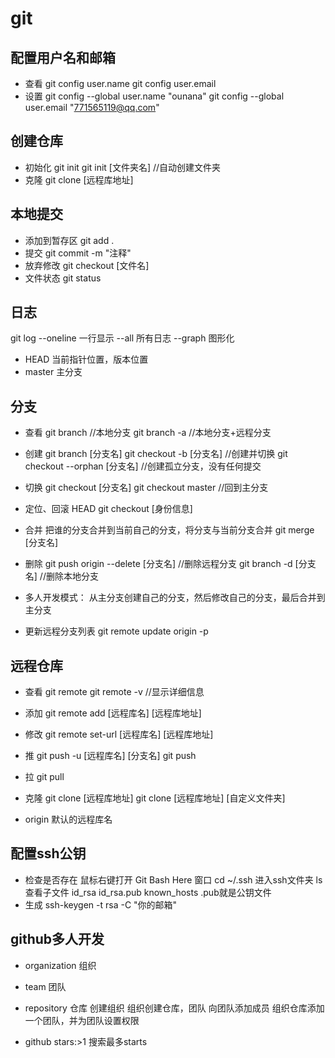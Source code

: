 # git

## 配置用户名和邮箱
* 查看
  git config user.name
  git config user.email
* 设置
  git config --global user.name "ounana"
  git config --global user.email "771565119@qq.com"

## 创建仓库
* 初始化
  git init
  git init [文件夹名] //自动创建文件夹
* 克隆
  git clone [远程库地址]

## 本地提交
* 添加到暂存区
  git add .
* 提交
  git commit -m "注释"
* 放弃修改
  git checkout [文件名]
* 文件状态
  git status

## 日志
  git log
  --oneline 一行显示
  --all 所有日志
  --graph 图形化

* HEAD 当前指针位置，版本位置
* master 主分支

## 分支
* 查看
  git branch //本地分支
  git branch -a //本地分支+远程分支
* 创建
  git branch [分支名]
  git checkout -b [分支名] //创建并切换
  git checkout --orphan [分支名] //创建孤立分支，没有任何提交
* 切换
  git checkout [分支名]
  git checkout master //回到主分支
* 定位、回滚 HEAD
  git checkout [身份信息]
* 合并 把谁的分支合并到当前自己的分支，将分支与当前分支合并
  git merge [分支名]
* 删除
  git push origin --delete [分支名] //删除远程分支
  git branch -d [分支名] //删除本地分支

* 多人开发模式：
  从主分支创建自己的分支，然后修改自己的分支，最后合并到主分支
* 更新远程分支列表
  git remote update origin -p
  
## 远程仓库
* 查看
  git remote 
  git remote -v //显示详细信息
* 添加
  git remote add [远程库名] [远程库地址]
* 修改
  git remote set-url [远程库名] [远程库地址]
* 推
  git push -u [远程库名] [分支名]
  git push
* 拉
  git pull
* 克隆
  git clone [远程库地址]
  git clone [远程库地址] [自定义文件夹]

* origin 默认的远程库名


## 配置ssh公钥
* 检查是否存在
  鼠标右键打开 Git Bash Here 窗口
  cd ~/.ssh 进入ssh文件夹
  ls 查看子文件
  id_rsa  id_rsa.pub  known_hosts  .pub就是公钥文件
* 生成
  ssh-keygen -t rsa -C "你的邮箱"

## github多人开发
* organization 组织
* team 团队
* repository 仓库
  创建组织
  组织创建仓库，团队
  向团队添加成员
  组织仓库添加一个团队，并为团队设置权限

* github
  stars:>1 搜索最多starts